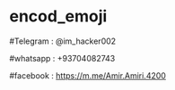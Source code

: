 # encod_emoji
#Telegram : @im_hacker002

#whatsapp : +93704082743

#facebook : https://m.me/Amir.Amiri.4200
